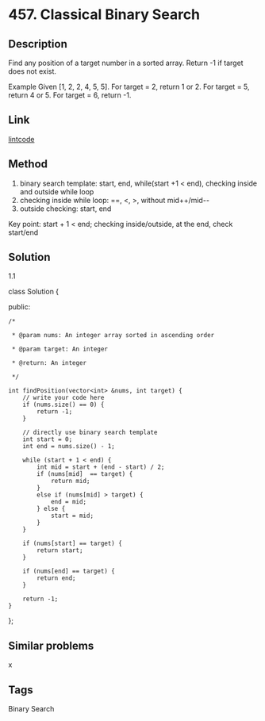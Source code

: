 # 457. Classical Binary Search

## Description

Find any position of a target number in a sorted array. Return -1 if target does not exist.


Example
Given [1, 2, 2, 4, 5, 5].
For target = 2, return 1 or 2.
For target = 5, return 4 or 5.
For target = 6, return -1.

## Link
[lintcode](https://www.lintcode.com/submission/14120258/)

## Method
1. binary search template: start, end, while(start +1 < end), checking inside and outside while loop
2. checking inside while loop: ==, <, >, without mid++/mid--
3. outside checking: start, end

Key point:  start + 1 < end; checking inside/outside, at the end, check start/end

## Solution
1.1

class Solution {

public:

    /*
    
     * @param nums: An integer array sorted in ascending order
     
     * @param target: An integer
     
     * @return: An integer
     
     */
     
    int findPosition(vector<int> &nums, int target) {
        // write your code here
        if (nums.size() == 0) {
            return -1;
        }
        
        // directly use binary search template
        int start = 0;
        int end = nums.size() - 1;

        while (start + 1 < end) {
            int mid = start + (end - start) / 2;
            if (nums[mid]  == target) {
                return mid;
            }
            else if (nums[mid] > target) {
                end = mid;
            } else {
                start = mid;
            }
        }
        
        if (nums[start] == target) {
            return start;
        }
        
        if (nums[end] == target) {
            return end;
        }
        
        return -1;
    }
};


## Similar problems
x

## Tags
Binary Search
